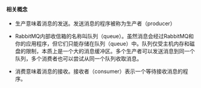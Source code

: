 #### 相关概念

- 生产意味着消息的发送。发送消息的程序被称为生产者（producer）

- RabbitMQ内部收信箱的名称叫队列（queue）。虽然消息会经过RabbitMQ和你的应用程序，但它们只能存储在队列（queue）中。队列仅受主机内存和磁盘的限制，本质上是一个大的消息缓冲区。多个生产者可以发送消息到同一个队列，多个消费者也可以尝试从同一个队列收取消息。

- 消费意味着消息的接收。接收者（consumer）表示一个等待接收消息的程序。

